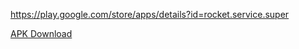 https://play.google.com/store/apps/details?id=rocket.service.super


[APK Download](https://rocketapp666.github.io/Rocket-1.0.apk)

